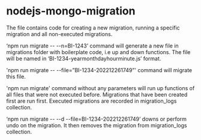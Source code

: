 # nodejs-mongo-migration

The file contains code for creating a new migration, running a specific migration and all non-executed migrations.

‘npm run migrate -- --n=BI-1243’ command will generate a new file in migrations folder with boilerplate code, i.e up and down functions. The file will be named in ‘BI-1234-yearmonthdayhourminute.js’ format.

'npm run migrate -- --file=”BI-1234-202212261749”' command will migrate this file.

'npm run migrate' command without any parameters will run up functions of all files that were not executed before. Migrations that have been created first are run first. Executed migrations are recorded in migration_logs collection.

‘npm run migrate -- --d --file=BI-1234-202212261749’ downs or perform undo on the migration. It then removes the migration from migration_logs collection.
